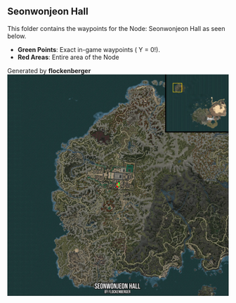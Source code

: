 ## Seonwonjeon Hall
This folder contains the waypoints for the Node: Seonwonjeon Hall as seen below.

- **Green Points**: Exact in-game waypoints ( Y = 0!).
- **Red Areas**: Entire area of the Node

Generated by **flockenberger**
![by_flockenberger](./Preview.webp)